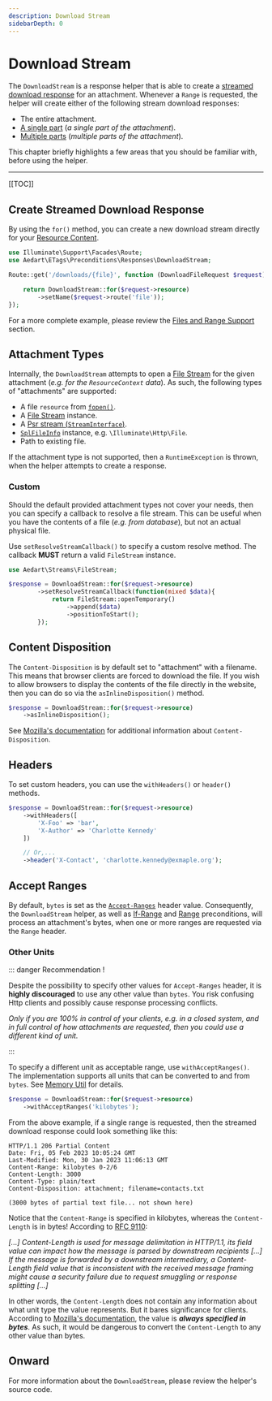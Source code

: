 ```yaml
---
description: Download Stream
sidebarDepth: 0
---
```


# Download Stream

The `DownloadStream` is a response helper that is able to create a [streamed download response](https://laravel.com/docs/10.x/responses#streamed-downloads) for an attachment.
Whenever a `Range` is requested, the helper will create either of the following stream download responses:

- The entire attachment.
- [A single part](https://httpwg.org/specs/rfc9110.html#partial.single) (_a single part of the attachment_).
- [Multiple parts](https://httpwg.org/specs/rfc9110.html#partial.multipart) (_multiple parts of the attachment_).

This chapter briefly highlights a few areas that you should be familiar with, before using the helper.  

---

[[TOC]]

## Create Streamed Download Response

By using the `for()` method, you can create a new download stream directly for your [Resource Content](./resource-context.md).

```php
use Illuminate\Support\Facades\Route;
use Aedart\ETags\Preconditions\Responses\DownloadStream;

Route::get('/downloads/{file}', function (DownloadFileRequest $request) {

    return DownloadStream::for($request->resource)
        ->setName($request->route('file'));
});
```

For a more complete example, please review the [Files and Range Support](./resource-context.md#files-and-range-support) section.

## Attachment Types

Internally, the `DownloadStream` attempts to open a [File Stream](../../streams/README.md) for the given attachment (_e.g. for the `ResourceContext` data_).
As such, the following types of "attachments" are supported:

* A file `resource` from [`fopen()`](https://www.php.net/manual/en/function.fopen).
* A [File Stream](../../streams/README.md) instance.
* A [Psr stream (`StreamInterface`)](https://www.php-fig.org/psr/psr-7/#34-psrhttpmessagestreaminterface).
* [`SplFileInfo`](https://www.php.net/manual/en/class.splfileinfo) instance, e.g. `\Illuminate\Http\File`.
* Path to existing file.

If the attachment type is not supported, then a `RuntimeException` is thrown, when the helper attempts to create a response.

### Custom

Should the default provided attachment types not cover your needs, then you can specify a callback to resolve a file stream.
This can be useful when you have the contents of a file (_e.g. from database_), but not an actual physical file. 

Use `setResolveStreamCallback()` to specify a custom resolve method. The callback **MUST** return a valid `FileStream` instance.

```php
use Aedart\Streams\FileStream;

$response = DownloadStream::for($request->resource)
        ->setResolveStreamCallback(function(mixed $data){
            return FileStream::openTemporary()
                ->append($data)
                ->positionToStart();
        });
```

## Content Disposition

The `Content-Disposition` is by default set to "attachment" with a filename. This means that browser clients are forced to download the file. 
If you wish to allow browsers to display the contents of the file directly in the website, then you can do so via the `asInlineDisposition()` method. 

```php
$response = DownloadStream::for($request->resource)
    ->asInlineDisposition();
```

See [Mozilla's documentation](https://developer.mozilla.org/en-US/docs/Web/HTTP/Headers/Content-Disposition) for additional information about `Content-Disposition`.

## Headers

To set custom headers, you can use the `withHeaders()` or `header()` methods.

```php
$response = DownloadStream::for($request->resource)
    ->withHeaders([
        'X-Foo' => 'bar',
        'X-Author' => 'Charlotte Kennedy'
    ])

    // Or,...
    ->header('X-Contact', 'charlotte.kennedy@exmaple.org');
```

## Accept Ranges

By default, `bytes` is set as the [`Accept-Ranges`](https://httpwg.org/specs/rfc9110.html#field.accept-ranges) header value.
Consequently, the `DownloadStream` helper, as well as [If-Range](./rfc9110/if-range.md) and [Range](./extensions/range.md) preconditions, will process an attachment's bytes, when one or more ranges are requested via the `Range` header.

### Other Units

::: danger Recommendation !

Despite the possibility to specify other values for `Accept-Ranges` header, it is **highly discouraged** to use any other value than `bytes`.
You risk confusing Http clients and possibly cause response processing conflicts.

_Only if you are 100% in control of your clients, e.g. in a closed system, and in full control of how attachments are requested, then you could use a different kind of unit._

:::

To specify a different unit as acceptable range, use `withAcceptRanges()`.
The implementation supports all units that can be converted to and from `bytes`.
See [Memory Util](../../utils/memory.md) for details.

```php
$response = DownloadStream::for($request->resource)
    ->withAcceptRanges('kilobytes');
```

From the above example, if a single range is requested, then the streamed download response could look something like this:

```{4,5}
HTTP/1.1 206 Partial Content
Date: Fri, 05 Feb 2023 10:05:24 GMT
Last-Modified: Mon, 30 Jan 2023 11:06:13 GMT
Content-Range: kilobytes 0-2/6
Content-Length: 3000
Content-Type: plain/text
Content-Disposition: attachment; filename=contacts.txt

(3000 bytes of partial text file... not shown here)
```

Notice that the `Content-Range` is specified in kilobytes, whereas the `Content-Length` is in bytes!
According to [RFC 9110](https://httpwg.org/specs/rfc9110.html#field.content-length):

_[...] Content-Length is used for message delimitation in HTTP/1.1, its field value can impact how the message is parsed by downstream recipients [...]
If the message is forwarded by a downstream intermediary, a Content-Length field value that is inconsistent with the received message framing might cause a security failure due to request smuggling or response splitting [...]_

In other words, the `Content-Length` does not contain any information about what unit type the value represents.
But it bares significance for clients.
According to [Mozilla's documentation](https://developer.mozilla.org/en-US/docs/Web/HTTP/Headers/Content-Length), the value is **_always specified in bytes_**. 
As such, it would be dangerous to convert the `Content-Length` to any other value than bytes.

## Onward

For more information about the `DownloadStream`, please review the helper's source code.
